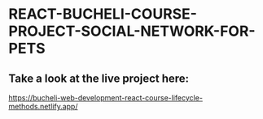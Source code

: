 # REACT-BUCHELI-COURSE-PROJECT-SOCIAL-NETWORK-FOR-PETS

## Take a look at the live project here:
https://bucheli-web-development-react-course-lifecycle-methods.netlify.app/


